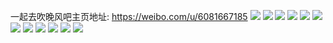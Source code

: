 一起去吹晚风吧主页地址: https://weibo.com/u/6081667185 
![](https://wx4.sinaimg.cn/mw2000/006DA3sdly1h9cuwnn1rzj30ty0vktkz.jpg) 
![](https://wx4.sinaimg.cn/mw2000/006DA3sdly1h9cuwnychbj30tw0kmgrl.jpg) 
![](https://wx4.sinaimg.cn/mw2000/006DA3sdly1h9cuwnaxo1j30tz0ivq8w.jpg) 
![](https://wx4.sinaimg.cn/mw2000/006DA3sdly1h9cv61ibwdj31400u0n0h.jpg) 
![](https://wx4.sinaimg.cn/mw2000/006DA3sdly1h9cv4t5zquj30tu1jumzy.jpg) 
![](https://wx4.sinaimg.cn/mw2000/006DA3sdly1h9cv2dj4raj30tl0eb0th.jpg) 
![](https://wx4.sinaimg.cn/mw2000/006DA3sdly1h9ao8qbbsmj30sg98ne84.jpg) 
![](https://wx4.sinaimg.cn/mw2000/006DA3sdly1h9ao8tokwuj30sg6wt7wj.jpg) 
![](https://wx4.sinaimg.cn/mw2000/006DA3sdly1h9ao8bqnfwj30sg2tcqmj.jpg) 
![](https://wx4.sinaimg.cn/mw2000/006DA3sdly1h9ao8few4jj30sg7kvu0z.jpg) 
![](https://wx4.sinaimg.cn/mw2000/006DA3sdly1h9ao8i2bmcj30sg7rvkjm.jpg) 
![](https://wx4.sinaimg.cn/mw2000/006DA3sdly1h9ao8lmvzdj30sg9h97wj.jpg) 

